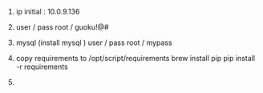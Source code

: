 1. ip 
    initial : 10.0.9.136
    
2. user / pass
    root / guoku!@#

3. mysql (install mysql )
    user / pass
    root / mypass
    
4. copy requirements to /opt/script/requirements
    brew install pip 
    pip install -r requirements
 
5.     